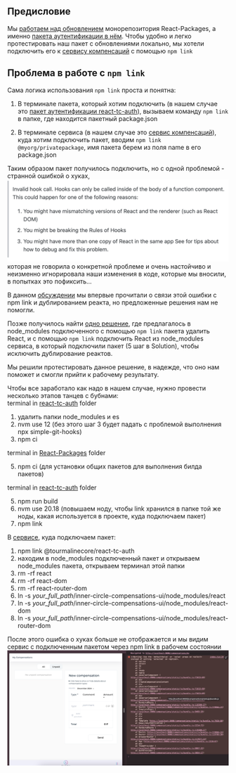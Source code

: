 ## Предисловие
Мы [работаем над обновлением](https://github.com/TourmalineCore/React-Packages/pull/52) монорепозитория React-Packages, а именно [пакета аутентификации в нём](https://github.com/TourmalineCore/React-Packages/tree/master/packages/react-tc-auth). Чтобы удобно и легко протестировать наш пакет с обновлениями локально, мы хотели подключить его к [сервису компенсаций](https://github.com/TourmalineCore/inner-circle-compensations-ui) с помощью `npm link`

## Проблема в работе с `npm link`

Сама логика использования `npm link` проста и понятна:  
1. В терминале пакета, который хотим подключить (в нашем случае это [пакет аутентификации react-tc-auth](https://github.com/TourmalineCore/React-Packages/tree/master/packages/react-tc-auth)), вызываем команду `npm link` в папке, где находится пакетный package.json

2. В терминале сервиса (в нашем случае это [сервис компенсаций](https://github.com/TourmalineCore/inner-circle-compensations-ui)), куда хотим подключить пакет, вводим `npm link @myorg/privatepackage`, имя пакета берем из поля name в его  package.json

Таким образом пакет получилось подключить, но с одной проблемой - странной ошибкой о хуках,
![Error text](./images/error-text.png)
которая не говорила о конкретной проблеме и очень настойчиво и неизменно игнорировала наши изменения в коде, которые мы вносили, в попытках это пофиксить...

В данном [обсуждении](https://stackoverflow.com/questions/56663785/invalid-hook-call-hooks-can-only-be-called-inside-of-the-body-of-a-function-com)  мы впервые прочитали о связи этой ошибки с npm link и дублированием реакта, но предложенные решения нам не помогли.

Позже получилось найти [одно решение](https://github.com/facebook/react/issues/13991#issuecomment-1867954003), где предлагалось в node\_modules подключенного с помощью `npm link` пакета удалить React, и с помощью `npm link` подключить React из node\_modules сервиса, в который подключили пакет (5 шаг в Solution), чтобы исключить дублирование реактов.

Мы решили протестировать данное решение, в надежде, что оно нам поможет и смогли прийти к рабочему результату.

Чтобы все заработало как надо в нашем случае, нужно провести несколько этапов танцев с бубнами:  
terminal in [react-tc-auth](https://github.com/TourmalineCore/React-Packages/tree/master/packages/react-tc-auth) folder

1. удалить папки node\_modules и es  
2. nvm use 12 (без этого шаг 3 будет падать с проблемой выполнения npx simple-git-hooks)  
3. npm ci

terminal in [React-Packages](https://github.com/TourmalineCore/React-Packages) folder

5. npm ci (для установки общих пакетов для выполнения билда пакетов)

terminal in [react-tc-auth](https://github.com/TourmalineCore/React-Packages/tree/master/packages/react-tc-auth) folder

5. npm run build   
6. nvm use 20.18 (повышаем ноду, чтобы link хранился в папке той же ноды, какая используется в проекте, куда подключаем пакет)  
7. npm link   

В [сервисе](https://github.com/TourmalineCore/inner-circle-compensations-ui), куда подключаем пакет:

1. npm link @tourmalinecore/react-tc-auth  
2. находим в node\_modules подключенный пакет и открываем node\_modules пакета, открываем терминал этой папки  
3. rm \-rf react  
4. rm \-rf react-dom  
5. rm \-rf react-router-dom                                                
6. ln \-s *your\_full\_path*/inner-circle-compensations-ui/node\_modules/react  
7. ln \-s *your\_full\_path*/inner-circle-compensations-ui/node\_modules/react-dom  
8. ln \-s *your\_full\_path*/inner-circle-compensations-ui/node\_modules/react-router-dom  
   

После этого ошибка о хуках больше не отображается и мы видим сервис с подключенным пакетом через npm link в рабочем состоянии![Working compensation service](./images/working-compensation-service.png)
